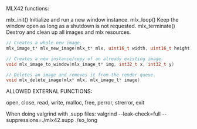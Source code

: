 MLX42 functions:

mlx_init()	Initialize and run a new window instance.
mlx_loop()	Keep the window open as long as a shutdown is not requested.
mlx_terminate()	Destroy and clean up all images and mlx resources.

```c
// Creates a whole new image.
mlx_image_t* mlx_new_image(mlx_t* mlx, uint16_t width, uint16_t height)
```

```c
// Creates a new instance/copy of an already existing image.
void mlx_image_to_window(mlx_image_t* img, int32_t x, int32_t y)
```

```c
// Deletes an image and removes it from the render queue.
void mlx_delete_image(mlx* mlx, mlx_image_t* image)
```

ALLOWED EXTERNAL FUNCTIONS:

open, close, read, write,
malloc, free, perror,
strerror, exit

When doing valgrind with .supp files: valgrind --leak-check=full --suppressions=./mlx42.supp ./so_long 